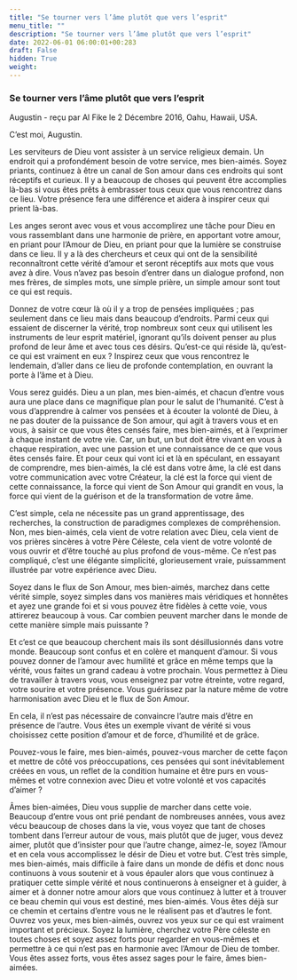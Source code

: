 ```yaml
---
title: "Se tourner vers l’âme plutôt que vers l’esprit"
menu_title: ""
description: "Se tourner vers l’âme plutôt que vers l’esprit"
date: 2022-06-01 06:00:01+00:283
draft: False
hidden: True
weight:
---
```

### Se tourner vers l’âme plutôt que vers l’esprit

Augustin - reçu par Al Fike le 2 Décembre 2016, Oahu, Hawaii, USA.

C’est moi, Augustin.

Les serviteurs de Dieu vont assister à un service religieux demain. Un endroit qui a profondément besoin de votre service, mes bien-aimés. Soyez priants, continuez à être un canal de Son amour dans ces endroits qui sont réceptifs et curieux. Il y a beaucoup de choses qui peuvent être accomplies là-bas si vous êtes prêts à embrasser tous ceux que vous rencontrez dans ce lieu. Votre présence fera une différence et aidera à inspirer ceux qui prient là-bas.

Les anges seront avec vous et vous accomplirez une tâche pour Dieu en vous rassemblant dans une harmonie de prière, en apportant votre amour, en priant pour l’Amour de Dieu, en priant pour que la lumière se construise dans ce lieu. Il y a là des chercheurs et ceux qui ont de la sensibilité reconnaîtront cette vérité d’amour et seront réceptifs aux mots que vous avez à dire. Vous n’avez pas besoin d’entrer dans un dialogue profond, non mes frères, de simples mots, une simple prière, un simple amour sont tout ce qui est requis.

Donnez de votre cœur là où il y a trop de pensées impliquées ; pas seulement dans ce lieu mais dans beaucoup d’endroits. Parmi ceux qui essaient de discerner la vérité, trop nombreux sont ceux qui utilisent les instruments de leur esprit matériel, ignorant qu’ils doivent penser au plus profond de leur âme et avec tous ces désirs. Qu’est-ce qui réside là, qu’est-ce qui est vraiment en eux ? Inspirez ceux que vous rencontrez le lendemain, d’aller dans ce lieu de profonde contemplation, en ouvrant la porte à l’âme et à Dieu.

Vous serez guidés. Dieu a un plan, mes bien-aimés, et chacun d’entre vous aura une place dans ce magnifique plan pour le salut de l’humanité. C’est à vous d’apprendre à calmer vos pensées et à écouter la volonté de Dieu, à ne pas douter de la puissance de Son amour, qui agit à travers vous et en vous, à saisir ce que vous êtes censés faire, mes bien-aimés, et à l’exprimer à chaque instant de votre vie. Car, un but, un but doit être vivant en vous à chaque respiration, avec une passion et une connaissance de ce que vous êtes censés faire. Et pour ceux qui vont ici et là en spéculant, en essayant de comprendre, mes bien-aimés, la clé est dans votre âme, la clé est dans votre communication avec votre Créateur, la clé est la force qui vient de cette connaissance, la force qui vient de Son Amour qui grandit en vous, la force qui vient de la guérison et de la transformation de votre âme.

C’est simple, cela ne nécessite pas un grand apprentissage, des recherches, la construction de paradigmes complexes de compréhension. Non, mes bien-aimés, cela vient de votre relation avec Dieu, cela vient de vos prières sincères à votre Père Céleste, cela vient de votre volonté de vous ouvrir et d’être touché au plus profond de vous-même. Ce n’est pas compliqué, c’est une élégante simplicité, glorieusement vraie, puissamment illustrée par votre expérience avec Dieu.

Soyez dans le flux de Son Amour, mes bien-aimés, marchez dans cette vérité simple, soyez simples dans vos manières mais véridiques et honnêtes et ayez une grande foi et si vous pouvez être fidèles à cette voie, vous attirerez beaucoup à vous. Car combien peuvent marcher dans le monde de cette manière simple mais puissante ?

Et c’est ce que beaucoup cherchent mais ils sont désillusionnés dans votre monde. Beaucoup sont confus et en colère et manquent d’amour. Si vous pouvez donner de l’amour avec humilité et grâce en même temps que la vérité, vous faites un grand cadeau à votre prochain. Vous permettez à Dieu de travailler à travers vous, vous enseignez par votre étreinte, votre regard, votre sourire et votre présence. Vous guérissez par la nature même de votre harmonisation avec Dieu et le flux de Son Amour.

En cela, il n’est pas nécessaire de convaincre l’autre mais d’être en présence de l’autre. Vous êtes un exemple vivant de vérité si vous choisissez cette position d’amour et de force, d’humilité et de grâce.

Pouvez-vous le faire, mes bien-aimés, pouvez-vous marcher de cette façon et mettre de côté vos préoccupations, ces pensées qui sont inévitablement créées en vous, un reflet de la condition humaine et être purs en vous-mêmes et votre connexion avec Dieu et votre volonté et vos capacités d’aimer ?

Âmes bien-aimées, Dieu vous supplie de marcher dans cette voie. Beaucoup d’entre vous ont prié pendant de nombreuses années, vous avez vécu beaucoup de choses dans la vie, vous voyez que tant de choses tombent dans l’erreur autour de vous, mais plutôt que de juger, vous devez aimer, plutôt que d’insister pour que l’autre change, aimez-le, soyez l’Amour et en cela vous accomplissez le désir de Dieu et votre but. C’est très simple, mes bien-aimés, mais difficile à faire dans un monde de défis et donc nous continuons à vous soutenir et à vous épauler alors que vous continuez à pratiquer cette simple vérité et nous continuerons à enseigner et à guider, à aimer et à donner notre amour alors que vous continuez à lutter et à trouver ce beau chemin qui vous est destiné, mes bien-aimés. Vous êtes déjà sur ce chemin et certains d’entre vous ne le réalisent pas et d’autres le font. Ouvrez vos yeux, mes bien-aimés, ouvrez vos yeux sur ce qui est vraiment important et précieux. Soyez la lumière, cherchez votre Père céleste en toutes choses et soyez assez forts pour regarder en vous-mêmes et permettre à ce qui n’est pas en harmonie avec l’Amour de Dieu de tomber. Vous êtes assez forts, vous êtes assez sages pour le faire, âmes bien-aimées.
